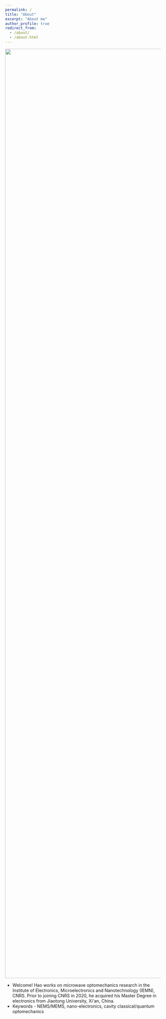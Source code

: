 ```yaml
---
permalink: /
title: "About"
excerpt: "About me"
author_profile: true
redirect_from: 
  - /about/
  - /about.html
---
```


<p align="center">
  <img src="https://haoxsia.github.io/images/2023-01-01-length-scale01.jpg?raw=true" alt="Photo" style="width: 3000px;"/> 
</p>

* Welcome! Hao works on microwave optomechanics research in the Institute of Electronics, Microelectronics and Nanotechnology (IEMN), CNRS. Prior to joining CNRS in 2020, he acquired his Master Degree in electronics from Jiaotong  University, Xi'an, China.
* Keywords - NEMS/MEMS, nano-electronics, cavity classical/quantum optomechanics

